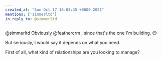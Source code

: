 ```yaml
---
created_at: "Sun Oct 17 18:03:35 +0000 2021"
mentions: ['simmerltd']
in_reply_to: @simmerltd
---
```


@simmerltd Obviously @feathercrm , since that's the one I'm building. 😉

But seriously, I would say it depends on what you need. 

First of all, what kind of relationships are you looking to manage?